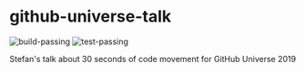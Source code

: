 # github-universe-talk

![build-passing](https://img.shields.io/badge/build-passing-brightgreen) ![test-passing](https://img.shields.io/badge/test-passing-brightgreen)


Stefan's talk about 30 seconds of code movement for GitHub Universe 2019

